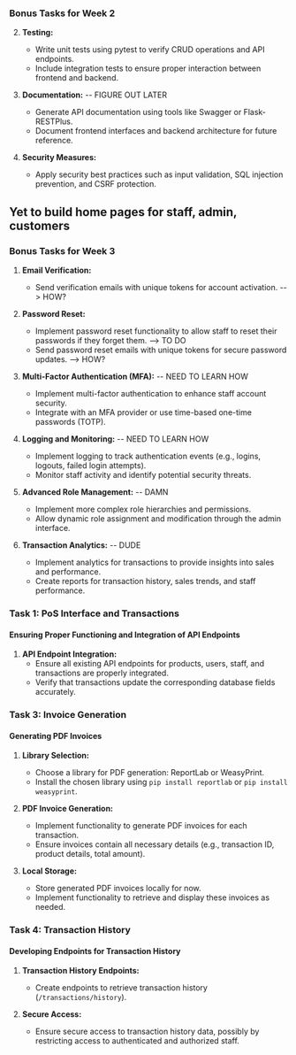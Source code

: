 ### Bonus Tasks for Week 2
2. **Testing:**
   - Write unit tests using pytest to verify CRUD operations and API endpoints.
   - Include integration tests to ensure proper interaction between frontend and backend.

3. **Documentation:** -- FIGURE OUT LATER
   - Generate API documentation using tools like Swagger or Flask-RESTPlus.
   - Document frontend interfaces and backend architecture for future reference.

5. **Security Measures:**
   - Apply security best practices such as input validation, SQL injection prevention, and CSRF protection.

## Yet to build home pages for staff, admin, customers

### Bonus Tasks for Week 3

1. **Email Verification:**
   - Send verification emails with unique tokens for account activation. --> HOW?

2. **Password Reset:**
   - Implement password reset functionality to allow staff to reset their passwords if they forget them. --> TO DO
   - Send password reset emails with unique tokens for secure password updates. --> HOW?

3. **Multi-Factor Authentication (MFA):** -- NEED TO LEARN HOW
   - Implement multi-factor authentication to enhance staff account security. 
   - Integrate with an MFA provider or use time-based one-time passwords (TOTP).

4. **Logging and Monitoring:** -- NEED TO LEARN HOW
   - Implement logging to track authentication events (e.g., logins, logouts, failed login attempts).
   - Monitor staff activity and identify potential security threats.

5. **Advanced Role Management:** -- DAMN
   - Implement more complex role hierarchies and permissions.
   - Allow dynamic role assignment and modification through the admin interface.

6. **Transaction Analytics:** -- DUDE
   - Implement analytics for transactions to provide insights into sales and performance.
   - Create reports for transaction history, sales trends, and staff performance.

### Task 1: PoS Interface and Transactions

#### Ensuring Proper Functioning and Integration of API Endpoints

1. **API Endpoint Integration:**
   - Ensure all existing API endpoints for products, users, staff, and transactions are properly integrated.
   - Verify that transactions update the corresponding database fields accurately.

### Task 3: Invoice Generation

#### Generating PDF Invoices

1. **Library Selection:**
   - Choose a library for PDF generation: ReportLab or WeasyPrint.
   - Install the chosen library using `pip install reportlab` or `pip install weasyprint`.

2. **PDF Invoice Generation:**
   - Implement functionality to generate PDF invoices for each transaction.
   - Ensure invoices contain all necessary details (e.g., transaction ID, product details, total amount).

3. **Local Storage:**
   - Store generated PDF invoices locally for now.
   - Implement functionality to retrieve and display these invoices as needed.

### Task 4: Transaction History

#### Developing Endpoints for Transaction History

1. **Transaction History Endpoints:**
   - Create endpoints to retrieve transaction history (`/transactions/history`).

2. **Secure Access:**
   - Ensure secure access to transaction history data, possibly by restricting access to authenticated and authorized staff.
